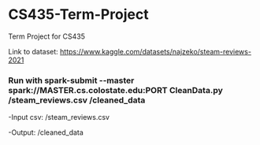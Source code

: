 # CS435-Term-Project
Term Project for CS435

Link to dataset: https://www.kaggle.com/datasets/najzeko/steam-reviews-2021

### Run with spark-submit --master spark://MASTER.cs.colostate.edu:PORT CleanData.py /steam_reviews.csv /cleaned_data
-Input csv: /steam_reviews.csv

-Output: /cleaned_data
